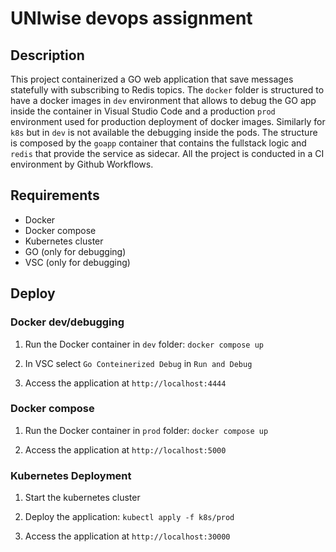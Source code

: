 # UNIwise devops assignment

## Description

This project containerized a GO web application that save messages statefully with subscribing to Redis topics. 
The `docker` folder is structured to have a docker images in `dev` environment that allows to debug the GO app inside the container in Visual Studio Code and a production `prod` environment used for production deployment of docker images. Similarly for `k8s` but in `dev` is not available the debugging inside the pods.
The structure is composed by the `goapp` container that contains the fullstack logic and `redis` that provide the service as sidecar.
All the project is conducted in a CI environment by Github Workflows.  

## Requirements

- Docker
- Docker compose
- Kubernetes cluster
- GO (only for debugging)
- VSC (only for debugging)

## Deploy

### Docker dev/debugging

1. Run the Docker container in `dev` folder: `docker compose up`

2. In VSC select `Go Conteinerized Debug` in `Run and Debug`

3. Access the application at `http://localhost:4444`

### Docker compose  

1. Run the Docker container in `prod` folder: `docker compose up`

2. Access the application at `http://localhost:5000`

### Kubernetes Deployment

1. Start the kubernetes cluster

2. Deploy the application: `kubectl apply -f k8s/prod`

3. Access the application at `http://localhost:30000`